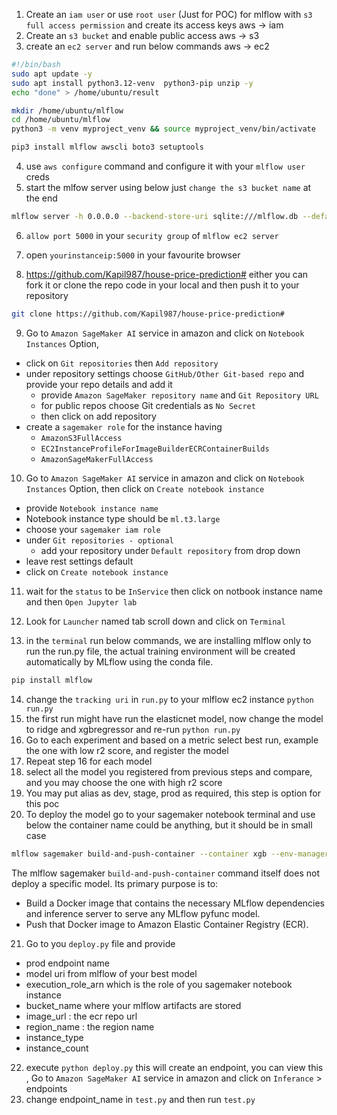 1) Create an `iam user` or use `root user` (Just for POC) for mlflow with `s3 full access permission` and create its access keys
aws -> iam
2) Create an `s3 bucket` and enable public access
aws -> s3
3) create an `ec2 server` and run below commands
aws -> ec2
```bash
#!/bin/bash
sudo apt update -y
sudo apt install python3.12-venv  python3-pip unzip -y
echo "done" > /home/ubuntu/result

mkdir /home/ubuntu/mlflow
cd /home/ubuntu/mlflow
python3 -m venv myproject_venv && source myproject_venv/bin/activate

pip3 install mlflow awscli boto3 setuptools
```
4) use `aws configure` command and configure it with your `mlflow user` creds
5) start the mlfow server using below just `change the s3 bucket name` at the end
```bash
mlflow server -h 0.0.0.0 --backend-store-uri sqlite:///mlflow.db --default-artifact-root s3://mlflow-artifact-storage-poc
```
6) `allow port 5000` in your `security group` of `mlflow ec2 server`
7) open `yourinstanceip:5000` in your favourite browser

8) https://github.com/Kapil987/house-price-prediction# either you can fork it or clone the repo code in your local and then push it to your repository
```bash
git clone https://github.com/Kapil987/house-price-prediction# 
```
9) Go to `Amazon SageMaker AI` service in amazon and click on `Notebook Instances` Option,
- click on `Git repositories` then `Add repository`
- under repository settings choose `GitHub/Other Git-based repo` and provide your repo details and add it
  - provide `Amazon SageMaker repository name` and `Git Repository URL`
  - for public repos choose Git credentials as `No Secret`
  - then click on add repository
- create a `sagemaker role` for the instance having 
  - `AmazonS3FullAccess`
  - `EC2InstanceProfileForImageBuilderECRContainerBuilds`
  - `AmazonSageMakerFullAccess`
10) Go to `Amazon SageMaker AI` service in amazon and click on `Notebook Instances` Option, then click on `Create notebook instance`
- provide `Notebook instance name`
- Notebook instance type should be `ml.t3.large`
- choose your `sagemaker iam role`
- under `Git repositories - optional`
  - add your repository under `Default repository` from drop down
- leave rest settings default
- click on `Create notebook instance`

11) wait for the `status` to be `InService` then click on notbook instance name and then `Open Jupyter lab`

12) Look for `Launcher` named tab scroll down and click on `Terminal`
13) in the `terminal` run below commands, we are installing mlflow only to run the run.py file, the actual training environment will be created automatically by MLflow using the conda file.
```bash
pip install mlflow
```
14) change the `tracking uri` in `run.py` to your mlflow ec2 instance `python run.py`
15) the first run might have run the elasticnet model, now change the model to ridge and xgbregressor and re-run `python run.py` 
16) Go to each experiment and based on a metric select best run, example the one with low r2 score, and register the model
17) Repeat step 16 for each model
18) select all the model you registered from previous steps and compare, and you may choose the one with high r2 score
19) You may put alias as dev, stage, prod as required, this step is option for this poc
20) To deploy the model go to your sagemaker notebook terminal and use below
the container name could be anything, but it should be in small case
```bash
mlflow sagemaker build-and-push-container --container xgb --env-manager conda
```
The mlflow sagemaker `build-and-push-container` command itself does not deploy a specific model. Its primary purpose is to:

- Build a Docker image that contains the necessary MLflow dependencies and inference server to serve any MLflow pyfunc model.
- Push that Docker image to Amazon Elastic Container Registry (ECR).

21) Go to you `deploy.py` file and provide 
- prod endpoint name 
- model uri from mlflow of your best model
- execution_role_arn which is the role of you sagemaker notebook instance
- bucket_name where your mlflow artifacts are stored
- image_url : the ecr repo url
- region_name : the region name
- instance_type
- instance_count

22) execute `python deploy.py` this will create an endpoint, you can view this , Go to `Amazon SageMaker AI` service in amazon and click on `Inferance` > endpoints
23) change endpoint_name in `test.py` and then run `test.py`